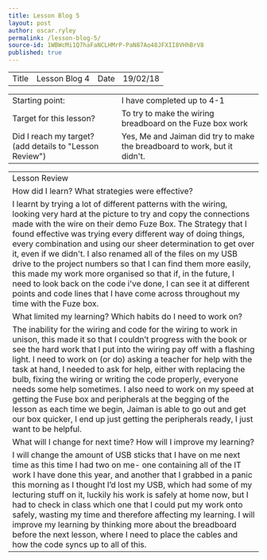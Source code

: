 ```yaml
---
title: Lesson Blog 5
layout: post
author: oscar.ryley
permalink: /lesson-blog-5/
source-id: 1WBWcMi1Q7haFaNCLHMrP-PaN87Ao48JFXII8VHhBrV8
published: true
---
```

<table>
  <tr>
    <td>Title</td>
    <td>Lesson Blog 4</td>
    <td>Date</td>
    <td>19/02/18</td>
  </tr>
</table>


<table>
  <tr>
    <td>Starting point:</td>
    <td>I have completed up to 4-1</td>
  </tr>
  <tr>
    <td>Target for this lesson?</td>
    <td>To try to make the wiring breadboard on the Fuze box work</td>
  </tr>
  <tr>
    <td>Did I reach my target? 
(add details to "Lesson Review")</td>
    <td> Yes, Me and Jaiman did try to make the breadboard to work, but it didn't.</td>
  </tr>
</table>


<table>
  <tr>
    <td>Lesson Review</td>
  </tr>
  <tr>
    <td>How did I learn? What strategies were effective? </td>
  </tr>
  <tr>
    <td>I learnt by trying a lot of different patterns with the wiring, looking very hard at the picture to try and copy the connections made with the wire on their demo Fuze Box. The Strategy that I found effective was trying every different way of doing things, every combination and using our sheer determination to get over it, even if we didn't. I also renamed all of the files on my USB drive to the project numbers so that I can find them more easily, this made my work more organised so that if, in the future, I need to look back on the code i've done, I can see it at different points and code lines that I have come across throughout my time with the Fuze box.</td>
  </tr>
  <tr>
    <td>What limited my learning? Which habits do I need to work on? </td>
  </tr>
  <tr>
    <td>The inability for the wiring and code for the wiring to work in unison, this made it so that I couldn’t progress with the book or see the hard work that I put into the wiring pay off with a flashing light. I need to work on (or do) asking a teacher for help with the task at hand, I needed to ask for help, either with replacing the bulb, fixing the wiring or writing the code properly, everyone needs some help sometimes. I also need to work on my speed at getting the Fuse box and peripherals at the begging of the lesson as each time we begin, Jaiman is able to go out and get our box quicker, I end up just getting the peripherals ready, I just want to be helpful.</td>
  </tr>
  <tr>
    <td>What will I change for next time? How will I improve my learning?</td>
  </tr>
  <tr>
    <td>I will change the amount of USB sticks that I have on me next time as this time I had two on me- one containing all of the IT work I have done this year, and another that I grabbed in a panic this morning as I thought I’d lost my USB, which had some of my lecturing stuff on it, luckily his work is safely at home now, but I had to check in class which one that I could put my work onto safely, wasting my time and therefore affecting my learning. I will improve my learning by thinking more about the breadboard before the next lesson, where I need to place the cables and how the code syncs up to all of this.</td>
  </tr>
</table>


